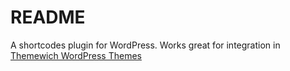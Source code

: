 # README #

A shortcodes plugin for WordPress. Works great for integration in [Themewich WordPress Themes](http://themewich.com)